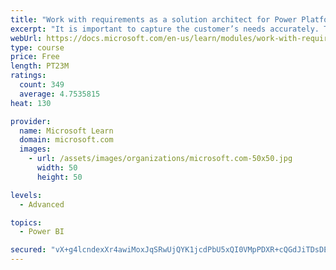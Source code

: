 ```yaml
---
title: "Work with requirements as a solution architect for Power Platform and Dynamics 365"
excerpt: "It is important to capture the customer’s needs accurately. This module explains how to capture requirements and identify functional and non-functional items."
webUrl: https://docs.microsoft.com/en-us/learn/modules/work-with-requirements/
type: course
price: Free
length: PT23M
ratings:
  count: 349
  average: 4.7535815
heat: 130

provider:
  name: Microsoft Learn
  domain: microsoft.com
  images:
    - url: /assets/images/organizations/microsoft.com-50x50.jpg
      width: 50
      height: 50

levels:
  - Advanced

topics:
  - Power BI

secured: "vX+g4lcndexXr4awiMoxJqSRwUjQYK1jcdPbU5xQI0VMpPDXR+cQGdJiTDsDEzGS0/TEd5elgp3fJVkIEO7d4H5tYKNAnKSmlITWohk/NIRPuAiBd0wmvzI2D7NKUYfVmgPM+3x6Ne9ZqeU2tzzH7joWm9a+iYIEIX3OXDQVji4Nkfaw8UobbQb+dsX/2dgj/48Zilb6nXdJDmWeFQcWc/Jsq30zwMCc7wBCX+63P52xt+Yl/yIIn6NMN6tr+YNV/IM71rV6b9ngfAUjp2PPBahfZhyCWVcw0D4JEBRvZw2cMEv/bKcsHpCo9Hr7daLOWn0Xd1pBwnvAx+pPYGplKTGOpFdLdpNan95NR6v5Z9lqEXjfwkTLxUWsdIW/MFSh9btNhOtqFiRdP/MuYSqvz1w3yPkEfelj5WZv2bTwiks=;otpHrb0FY398T3Nd0Q5Ctw=="
---
```


